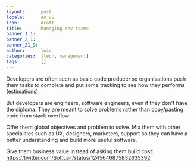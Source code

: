```yaml
---
layout:      post
locale:      en_US
icon:        draft
title:       Managing dev teams
banner_1_1:  
banner_2_1:  
banner_21_9: 
author:      loic
categories:  [tech, management]
tags:        []
---
```


Developers are often seen as basic code producer so organisations push them tasks to complete and put some tracking to see how they performs (estimations).

But developers are engineers, software engineers, even if they don't have the diploma. They are meant to solve problems rather than copy/pasting code from stack overflow.

Offer them global objectives and problem to solve. Mix them with other specialities such as UX, designers, marketers, support so they can have a better understanding and build more useful software.

Give them business value instead of asking them build cost: https://twitter.com/SoftLair/status/1245646875832635392
